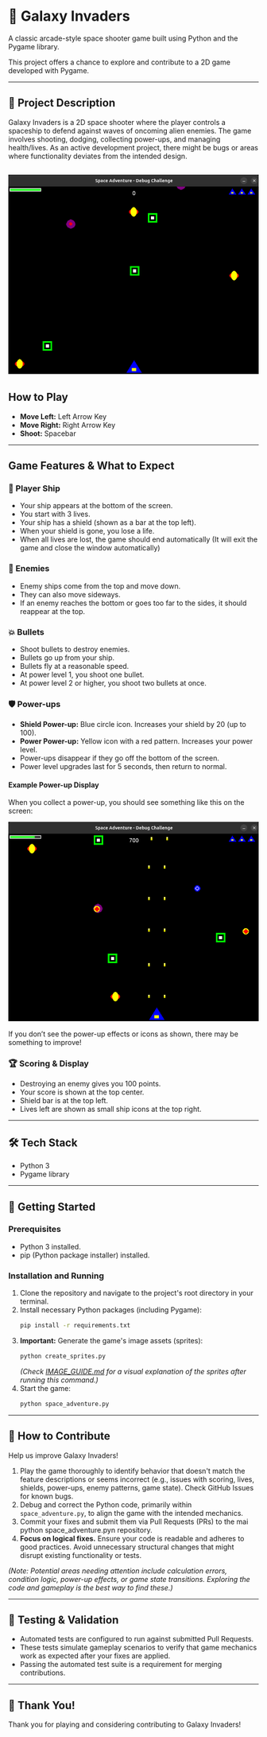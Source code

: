 # 🚀 Galaxy Invaders

A classic arcade-style space shooter game built using Python and the Pygame library.

This project offers a chance to explore and contribute to a 2D game developed with Pygame.

---

## 📜 Project Description

Galaxy Invaders is a 2D space shooter where the player controls a spaceship to defend against waves of oncoming alien enemies. The game involves shooting, dodging, collecting power-ups, and managing health/lives. As an active development project, there might be bugs or areas where functionality deviates from the intended design.

![alt text](support/Opening.png)
---

## How to Play

- **Move Left:** Left Arrow Key
- **Move Right:** Right Arrow Key
- **Shoot:** Spacebar

---

## Game Features & What to Expect

### 🚀 Player Ship
- Your ship appears at the bottom of the screen.
- You start with 3 lives.
- Your ship has a shield (shown as a bar at the top left).
- When your shield is gone, you lose a life.
- When all lives are lost, the game should end automatically (It will exit the game and close the window automatically)

### 👾 Enemies
- Enemy ships come from the top and move down.
- They can also move sideways.
- If an enemy reaches the bottom or goes too far to the sides, it should reappear at the top.

### 💥 Bullets
- Shoot bullets to destroy enemies.
- Bullets go up from your ship.
- Bullets fly at a reasonable speed.
- At power level 1, you shoot one bullet.
- At power level 2 or higher, you shoot two bullets at once.

### 🛡️ Power-ups
- **Shield Power-up:** Blue circle icon. Increases your shield by 20 (up to 100).
- **Power Power-up:** Yellow icon with a red pattern. Increases your power level.
- Power-ups disappear if they go off the bottom of the screen.
- Power level upgrades last for 5 seconds, then return to normal.

#### Example Power-up Display

When you collect a power-up, you should see something like this on the screen:

![Power Ups Example](support/Power_ups.png)

If you don’t see the power-up effects or icons as shown, there may be something to improve!

### 🏆 Scoring & Display
- Destroying an enemy gives you 100 points.
- Your score is shown at the top center.
- Shield bar is at the top left.
- Lives left are shown as small ship icons at the top right.

---


## 🛠️ Tech Stack

- Python 3
- Pygame library

---

## 🚀 Getting Started

### Prerequisites

- Python 3 installed.
- pip (Python package installer) installed.

### Installation and Running

1.  Clone the repository and navigate to the project's root directory in your terminal.
2.  Install necessary Python packages (including Pygame):
    ```bash
    pip install -r requirements.txt
    ```
3.  **Important:** Generate the game's image assets (sprites):
    ```bash
    python create_sprites.py
    ```
    *(Check [IMAGE_GUIDE.md](IMAGE_GUIDE.md) for a visual explanation of the sprites after running this command.)*
4.  Start the game:
    ```bash
    python space_adventure.py
    ```
--- 

## 🚩 How to Contribute

Help us improve Galaxy Invaders!
1.  Play the game thoroughly to identify behavior that doesn't match the feature descriptions or seems incorrect (e.g., issues with scoring, lives, shields, power-ups, enemy patterns, game state). Check GitHub Issues for known bugs.
2.  Debug and correct the Python code, primarily within `space_adventure.py`, to align the game with the intended mechanics.
3.  Commit your fixes and submit them via Pull Requests (PRs) to the mai python space_adventure.pyn repository.
4.  **Focus on logical fixes.** Ensure your code is readable and adheres to good practices. Avoid unnecessary structural changes that might disrupt existing functionality or tests.

*(Note: Potential areas needing attention include calculation errors, condition logic, power-up effects, or game state transitions. Exploring the code and gameplay is the best way to find these.)*

---

## 🧪 Testing & Validation

- Automated tests are configured to run against submitted Pull Requests.
- These tests simulate gameplay scenarios to verify that game mechanics work as expected after your fixes are applied.
- Passing the automated test suite is a requirement for merging contributions.

---

## 🙏 Thank You!

Thank you for playing and considering contributing to Galaxy Invaders!

